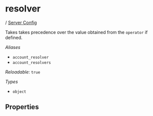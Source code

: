 # resolver

/ [Server Config](/ref/config/index.md) 

Takes takes precedence over the value obtained from
the `operator` if defined.

*Aliases*

- `account_resolver`
- `account_resolvers`


*Reloadable*: `true`

*Types*

- `object`


## Properties

